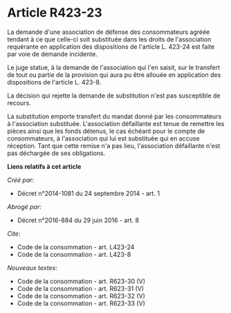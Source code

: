# Article R423-23

La demande d'une association de défense des consommateurs agréée tendant à ce que celle-ci soit substituée dans les droits de
l'association requérante en application des dispositions de l'article L. 423-24 est faite par voie de demande incidente. 

Le juge statue, à la demande de l'association qui l'en saisit, sur le transfert de tout ou partie de la provision qui aura pu
être allouée en application des dispositions de l'article L. 423-8. 

La décision qui rejette la demande de substitution n'est pas susceptible de recours. 

La substitution emporte transfert du mandat donné par les consommateurs à l'association substituée. L'association défaillante
est tenue de remettre les pièces ainsi que les fonds détenus, le cas échéant pour le compte de consommateurs, à l'association
qui lui est substituée qui en accuse réception. Tant que cette remise n'a pas lieu, l'association défaillante n'est pas
déchargée de ses obligations.

**Liens relatifs à cet article**

_Créé par_:

  - Décret n°2014-1081 du 24 septembre 2014 - art. 1

_Abrogé par_:

  - Décret n°2016-884 du 29 juin 2016 - art. 8

_Cite_:

  - Code de la consommation - art. L423-24
  - Code de la consommation - art. L423-8

_Nouveaux textes_:

  - Code de la consommation - art. R623-30 (V)
  - Code de la consommation - art. R623-31 (V)
  - Code de la consommation - art. R623-32 (V)
  - Code de la consommation - art. R623-33 (V)
